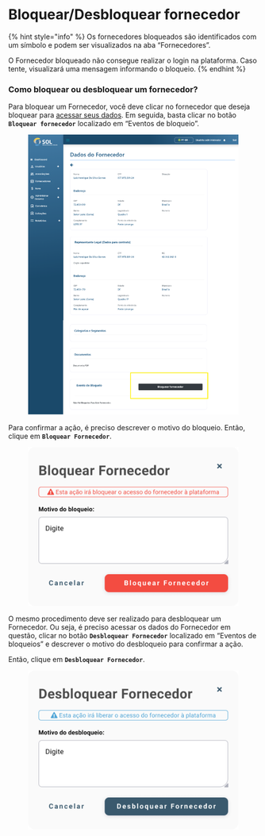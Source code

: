 # Bloquear/Desbloquear fornecedor

{% hint style="info" %}
Os fornecedores bloqueados são identificados com um símbolo e podem ser visualizados na aba “Fornecedores”.

O Fornecedor bloqueado não consegue realizar o login na plataforma. Caso tente, visualizará uma mensagem informando o bloqueio.
{% endhint %}

### Como bloquear ou desbloquear um fornecedor?

Para bloquear um Fornecedor, você deve clicar no fornecedor que deseja bloquear para [acessar seus dados](./#como-ver-os-detalhes-de-um-fornecedor). Em seguida, basta clicar no botão **`Bloquear fornecedor`** localizado em “Eventos de bloqueio”.&#x20;

<figure><img src="../../../.gitbook/assets/image (2).png" alt=""><figcaption></figcaption></figure>

Para confirmar a ação, é preciso descrever o motivo do bloqueio. Então, clique em **`Bloquear Fornecedor`**.

<figure><img src="../../../.gitbook/assets/Bloquear fornecedor.png" alt=""><figcaption></figcaption></figure>

O mesmo procedimento deve ser realizado para desbloquear um Fornecedor. Ou seja, é preciso acessar os dados do Fornecedor em questão, clicar no botão **`Desbloquear Fornecedor`** localizado em “Eventos de bloqueios” e descrever o motivo do desbloqueio para confirmar a ação.

Então, clique em **`Desbloquear Fornecedor`**.

<figure><img src="../../../.gitbook/assets/desbloquear fornecedor.png" alt=""><figcaption></figcaption></figure>
